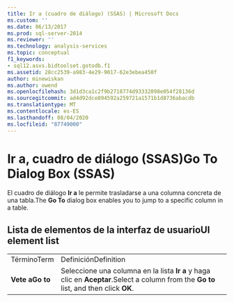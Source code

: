 ```yaml
---
title: Ir a (cuadro de diálogo) (SSAS) | Microsoft Docs
ms.custom: ''
ms.date: 06/13/2017
ms.prod: sql-server-2014
ms.reviewer: ''
ms.technology: analysis-services
ms.topic: conceptual
f1_keywords:
- sql12.asvs.bidtoolset.gotodb.f1
ms.assetid: 28cc2539-a983-4e29-9017-62e3ebea450f
author: minewiskan
ms.author: owend
ms.openlocfilehash: 3d1d3ca1c2f9b2718774d93332098e054f28136d
ms.sourcegitcommit: ad4d92dce894592a259721a1571b1d8736abacdb
ms.translationtype: MT
ms.contentlocale: es-ES
ms.lasthandoff: 08/04/2020
ms.locfileid: "87749000"
---
```

# <a name="go-to-dialog-box-ssas"></a><span data-ttu-id="53ea5-102">Ir a, cuadro de diálogo (SSAS)</span><span class="sxs-lookup"><span data-stu-id="53ea5-102">Go To Dialog Box (SSAS)</span></span>
  <span data-ttu-id="53ea5-103">El cuadro de diálogo **Ir a** le permite trasladarse a una columna concreta de una tabla.</span><span class="sxs-lookup"><span data-stu-id="53ea5-103">The **Go To** dialog box enables you to jump to a specific column in a table.</span></span>  
  
## <a name="ui-element-list"></a><span data-ttu-id="53ea5-104">Lista de elementos de la interfaz de usuario</span><span class="sxs-lookup"><span data-stu-id="53ea5-104">UI element list</span></span>  
  
|||  
|-|-|  
|<span data-ttu-id="53ea5-105">Término</span><span class="sxs-lookup"><span data-stu-id="53ea5-105">Term</span></span>|<span data-ttu-id="53ea5-106">Definición</span><span class="sxs-lookup"><span data-stu-id="53ea5-106">Definition</span></span>|  
|<span data-ttu-id="53ea5-107">**Vete a**</span><span class="sxs-lookup"><span data-stu-id="53ea5-107">**Go to**</span></span>|<span data-ttu-id="53ea5-108">Seleccione una columna en la lista **Ir a** y haga clic en **Aceptar**.</span><span class="sxs-lookup"><span data-stu-id="53ea5-108">Select a column from the **Go to** list, and then click **OK**.</span></span>|  
  
  
